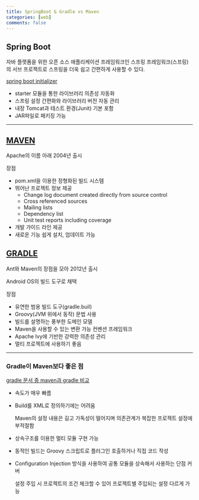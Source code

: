 ```yaml
---
title: SpringBoot & Gradle vs Maven
categories: [web]
comments: false
---
```


<h2>Spring Boot</h2>

자바 플랫폼을 위한 오픈 소스 애플리케이션 프레임워크인 스프링 프레임워크(스프링)의 서브 프로젝트로
스프링을 더욱 쉽고 간편하게 사용할 수 있다.

<a href="https://start.spring.io/"> spring boot initializer </a>

- starter 모듈을 통한 라이브러리 의존성 자동화 
- 스프링 설정 간편화와 라이브러리 버전 자동 관리
- 내장 Tomcat과 테스트 환경(Junit) 기본 포함
- JAR파일로 패키징 가능

---


<h2><u>MAVEN</u></h2>
Apache의 이름 아래 2004년 출시


장점
* pom.xml을 이용한 정형화된 빌드 시스템
* 뛰어난 프로젝트 정보 제공
    - Change log document created directly from source control
    - Cross referenced sources
    - Mailing lists
    - Dependency list
    - Unit test reports including coverage
* 개발 가이드 라인 제공
* 새로운 기능 쉽게 설치, 업데이트 가능


<h2><u>GRADLE</u></h2>
Ant와 Maven의 장점을 모아 2012년 출시

Android OS의 빌드 도구로 채택

장점
* 유연한 범용 빌드 도구(gradle.buil)
* Groovy(JVM 위에서 동작) 문법 사용
* 빌드를 설명하는 풍부한 도메인 모델
* Maven을 사용할 수 있는 변환 가능 컨벤션 프레임워크 
* Apache Ivy에 기반한 강력한 의존성 관리
* 멀티 프로젝트에 사용하기 좋음


---


<h3>Gradle이 Maven보다 좋은 점</h3>
<a href="https://gradle.org/maven-vs-gradle/">gradle 문서 중 maven과 gradle 비교</a>

* 속도가 매우 빠름
* Build를 XML로 정의하기에는 어려움

  Maven의 설정 내용은 길고 가독성이 떨어지며 의존관계가 복잡한 프로젝트 설정에 부적절함

* 상속구조를 이용한 멀티 모듈 구현 가능
* 동적인 빌드는 Groovy 스크립트로 플러그인 호출하거나 직접 코드 작성
* Configuration Injection 방식을 사용하여 공통 모듈을 상속해서 사용하는 단점 커버

  설정 주입 시 프로젝트의 조건 체크할 수 있어 프로젝트별 주입되는 설정 다르게 가능









